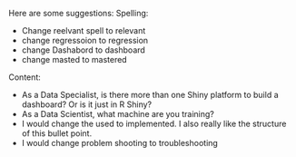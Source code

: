 Here are some suggestions:
Spelling: 
- Change reelvant spell to relevant
- change regressoion to regression
- change Dashabord to dashboard
- change masted to mastered

Content:
- As a Data Specialist, is there more than one Shiny platform to build a dashboard? Or is it just in R Shiny? 
- As a Data Scientist, what machine are you training? 
- I would change the used to implemented. I also really like the structure of this bullet point. 
- I would change problem shooting to troubleshooting
